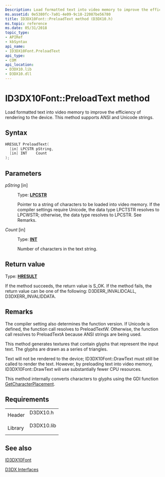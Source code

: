 ```yaml
---
Description: Load formatted text into video memory to improve the efficiency of rendering to the device. This method supports ANSI and Unicode strings.
ms.assetid: 0e5380fc-7a01-4e09-9c18-22087be56780
title: ID3DX10Font::PreloadText method (D3DX10.h)
ms.topic: reference
ms.date: 05/31/2018
topic_type: 
- APIRef
- kbSyntax
api_name: 
- ID3DX10Font.PreloadText
api_type: 
- COM
api_location: 
- D3DX10.lib
- D3DX10.dll
---
```


# ID3DX10Font::PreloadText method

Load formatted text into video memory to improve the efficiency of rendering to the device. This method supports ANSI and Unicode strings.

## Syntax


```C++
HRESULT PreloadText(
  [in] LPCSTR pString,
  [in] INT    Count
);
```



## Parameters

<dl> <dt>

*pString* \[in\]
</dt> <dd>

Type: **[**LPCSTR**](https://msdn.microsoft.com/library/Aa383751(v=VS.85).aspx)**

Pointer to a string of characters to be loaded into video memory. If the compiler settings require Unicode, the data type LPCTSTR resolves to LPCWSTR; otherwise, the data type resolves to LPCSTR. See Remarks.

</dd> <dt>

*Count* \[in\]
</dt> <dd>

Type: **[**INT**](https://msdn.microsoft.com/library/Aa383751(v=VS.85).aspx)**

Number of characters in the text string.

</dd> </dl>

## Return value

Type: **[**HRESULT**](https://msdn.microsoft.com/library/Bb401631(v=MSDN.10).aspx)**

If the method succeeds, the return value is S\_OK. If the method fails, the return value can be one of the following: D3DERR\_INVALIDCALL, D3DXERR\_INVALIDDATA.

## Remarks

The compiler setting also determines the function version. If Unicode is defined, the function call resolves to PreloadTextW. Otherwise, the function call resolves to PreloadTextA because ANSI strings are being used.

This method generates textures that contain glyphs that represent the input text. The glyphs are drawn as a series of triangles.

Text will not be rendered to the device; ID3DX10Font::DrawText must still be called to render the text. However, by preloading text into video memory, ID3DX10Font::DrawText will use substantially fewer CPU resources.

This method internally converts characters to glyphs using the GDI function [GetCharacterPlacement](https://msdn2.microsoft.com/library/ms534004.aspx).

## Requirements



|                    |                                                                                       |
|--------------------|---------------------------------------------------------------------------------------|
| Header<br/>  | <dl> <dt>D3DX10.h</dt> </dl>   |
| Library<br/> | <dl> <dt>D3DX10.lib</dt> </dl> |



## See also

<dl> <dt>

[ID3DX10Font](id3dx10font.md)
</dt> <dt>

[D3DX Interfaces](d3d10-graphics-reference-d3dx10-interfaces.md)
</dt> </dl>

 

 




